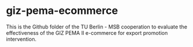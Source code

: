 # giz-pema-ecommerce
This is the Github folder of the TU Berlin - MSB cooperation to evaluate the effectiveness of the GIZ PEMA II e-commerce for export promotion intervention.
